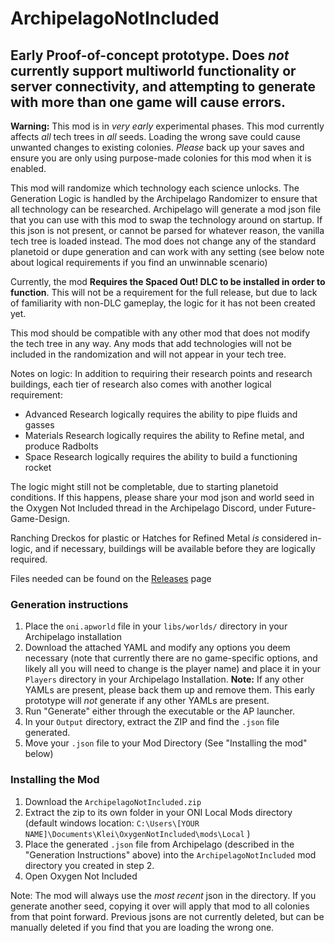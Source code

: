 # ArchipelagoNotIncluded

## Early Proof-of-concept prototype. Does _not_ currently support multiworld functionality or server connectivity, and attempting to generate with more than one game will cause errors.

**Warning:** This mod is in _very early_ experimental phases. This mod currently affects _all_ tech trees in _all_ seeds. Loading the wrong save could cause unwanted changes to existing colonies. _Please_ back up your saves and ensure you are only using purpose-made colonies for this mod when it is enabled.

This mod will randomize which technology each science unlocks. The Generation Logic is handled by the Archipelago Randomizer to ensure that all technology can be researched. Archipelago will generate a mod json file that you can use with this mod to swap the technology around on startup. If this json is not present, or cannot be parsed for whatever reason, the vanilla tech tree is loaded instead. The mod does not change any of the standard planetoid or dupe generation and can work with any setting (see below note about logical requirements if you find an unwinnable scenario)

Currently, the mod **Requires the Spaced Out! DLC to be installed in order to function**. This will not be a requirement for the full release, but due to lack of familiarity with non-DLC gameplay, the logic for it has not been created yet.

This mod should be compatible with any other mod that does not modify the tech tree in any way. Any mods that add technologies will not be included in the randomization and will not appear in your tech tree.

Notes on logic:
In addition to requiring their research points and research buildings, each tier of research also comes with another logical requirement:
- Advanced Research logically requires the ability to pipe fluids and gasses
- Materials Research logically requires the ability to Refine metal, and produce Radbolts
- Space Research logically requires the ability to build a functioning rocket

The logic might still not be completable, due to starting planetoid conditions. If this happens, please share your mod json and world seed in the Oxygen Not Included thread in the Archipelago Discord, under Future-Game-Design.

Ranching Dreckos for plastic or Hatches for Refined Metal _is_ considered in-logic, and if necessary, buildings will be available before they are logically required.

Files needed can be found on the [Releases](https://github.com/digiholic/ArchipelagoNotIncluded/releases) page

### Generation instructions
1. Place the `oni.apworld` file in your `libs/worlds/` directory in your Archipelago installation
2. Download the attached YAML and modify any options you deem necessary (note that currently there are no game-specific options, and likely all you will need to change is the player name) and place it in your `Players` directory in your Archipelago Installation. **Note:** If any other YAMLs are present, please back them up and remove them. This early prototype will _not_ generate if any other YAMLs are present.
3. Run "Generate" either through the executable or the AP launcher.
4. In your `Output` directory, extract the ZIP and find the `.json` file generated.
5. Move your `.json` file to your Mod Directory (See "Installing the mod" below)

### Installing the Mod
1. Download the `ArchipelagoNotIncluded.zip`
2. Extract the zip to its own folder in your ONI Local Mods directory (default windows location: `C:\Users\[YOUR NAME]\Documents\Klei\OxygenNotIncluded\mods\Local` )
3. Place the generated `.json` file from Archipelago (described in the "Generation Instructions" above) into the `ArchipelagoNotIncluded` mod directory you created in step 2.
4. Open Oxygen Not Included

Note: The mod will always use the _most recent_ json in the directory. If you generate another seed, copying it over will apply that mod to all colonies from that point forward. Previous jsons are not currently deleted, but can be manually deleted if you find that you are loading the wrong one.
